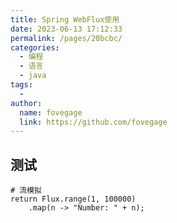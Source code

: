 ```yaml
---
title: Spring WebFlux使用
date: 2023-06-13 17:12:33
permalink: /pages/20bcbc/
categories:
  - 编程
  - 语言
  - java
tags:
  - 
author: 
  name: fovegage
  link: https://github.com/fovegage
---
```

## 测试

```
# 流模拟
return Flux.range(1, 100000)
    .map(n -> "Number: " + n);
```